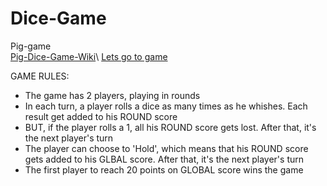 # Dice-Game
Pig-game\
[Pig-Dice-Game-Wiki](https://en.wikipedia.org/wiki/Pig_(dice_game))\
[Lets go to game](https://js-dice-game.herokuapp.com/)

GAME RULES:
- The game has 2 players, playing in rounds
- In each turn, a player rolls a dice as many times as he whishes. Each result get added to his ROUND score
- BUT, if the player rolls a 1, all his ROUND score gets lost. After that, it's the next player's turn
- The player can choose to 'Hold', which means that his ROUND score gets added to his GLBAL score. After that, it's the next player's turn
- The first player to reach 20 points on GLOBAL score wins the game
